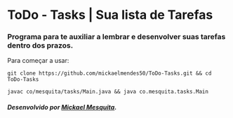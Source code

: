 # ToDo - Tasks | Sua lista de Tarefas

### Programa para te auxiliar a lembrar e desenvolver suas tarefas dentro dos prazos.

Para começar a usar:
```
git clone https://github.com/mickaelmendes50/ToDo-Tasks.git && cd ToDo-Tasks
```
```
javac co/mesquita/tasks/Main.java && java co.mesquita.tasks.Main
```

##### Desenvolvido por [Mickael Mesquita](https://github.com/mickaelmendes50).

